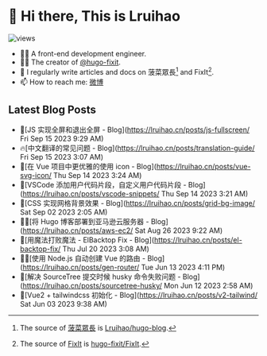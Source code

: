 # 👋 Hi there, This is Lruihao

![views](https://komarev.com/ghpvc/?username=Lruihao&color=ff69b4)

- 👨‍💻 A front-end development engineer.
- 👨‍💼 The creator of [@hugo-fixit][hugo-fixit].
- 📝 I regularly write articles and docs on 菠菜眾長[^1] and FixIt[^2].
- 📫 How to reach me: [微博](https://weibo.com/liahao)

## Latest Blog Posts

<!-- BLOG-POST-LIST:START -->
 - 📝[JS 实现全屏和退出全屏 - Blog](https://lruihao.cn/posts/js-fullscreen/ Fri Sep 15 2023 9:29 AM)
 - 🔥[中文翻译的常见问题 - Blog](https://lruihao.cn/posts/translation-guide/ Fri Sep 15 2023 3:07 AM)
 - 📝[在 Vue 项目中更优雅的使用 icon - Blog](https://lruihao.cn/posts/vue-svg-icon/ Thu Sep 14 2023 3:24 AM)
 - 📝[VSCode 添加用户代码片段，自定义用户代码片段 - Blog](https://lruihao.cn/posts/vscode-snippets/ Thu Sep 14 2023 3:21 AM)
 - 📝[CSS 实现网格背景效果 - Blog](https://lruihao.cn/posts/grid-bg-image/ Sat Sep 02 2023 2:05 AM)
 - 👨‍💻[将 Hugo 博客部署到亚马逊云服务器 - Blog](https://lruihao.cn/posts/aws-ec2/ Sat Aug 26 2023 9:22 AM)
 - 📝[用魔法打败魔法 - ElBacktop Fix - Blog](https://lruihao.cn/posts/el-backtop-fix/ Thu Jul 20 2023 3:08 AM)
 - 👨‍💻[使用 Node.js 自动创建 Vue 的路由 - Blog](https://lruihao.cn/posts/gen-router/ Tue Jun 13 2023 4:11 PM)
 - 📝[解决 SourceTree 提交时候 husky 命令失败问题 - Blog](https://lruihao.cn/posts/sourcetree-husky/ Mon Jun 12 2023 2:58 AM)
 - 📝[Vue2 + tailwindcss 初始化 - Blog](https://lruihao.cn/posts/v2-tailwind/ Sat Jun 03 2023 9:38 AM)<!-- BLOG-POST-LIST:END -->

<!-- link reference definition -->
[blog]: https://lruihao.cn
[blog-repo]: https://github.com/Lruihao/hugo-blog
[hugo-fixit]: https://github.com/hugo-fixit
[fixit]: https://fixit.lruihao.cn
[fixit-repo]: https://github.com/hugo-fixit/FixIt

<!-- footnote reference definition -->
[^1]: The source of [菠菜眾長][blog] is [Lruihao/hugo-blog][blog-repo].
[^2]: The source of [FixIt][fixit] is [hugo-fixit/FixIt][fixit-repo].
